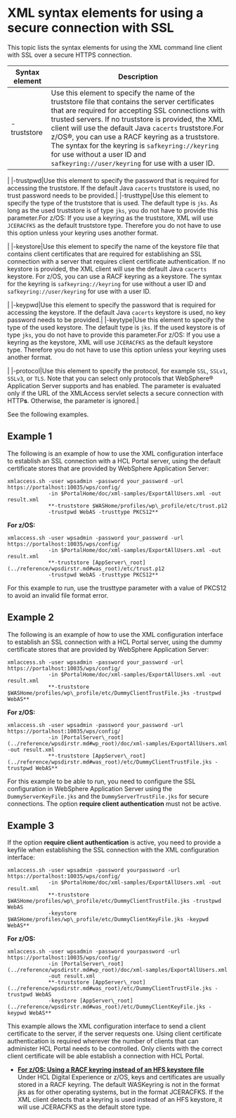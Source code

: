 # XML syntax elements for using a secure connection with SSL

This topic lists the syntax elements for using the XML command line client with SSL over a secure HTTPS connection.

|Syntax element|Description|
|--------------|-----------|
|-truststore|Use this element to specify the name of the truststore file that contains the server certificates that are required for accepting SSL connections with trusted servers. If no truststore is provided, the XML client will use the default Java `cacerts` truststore.For z/OS®, you can use a RACF keyring as a truststore. The syntax for the keyring is `safkeyring://keyring` for use without a user ID and `safkeyring://user/keyring` for use with a user ID.

|
|-trustpwd|Use this element to specify the password that is required for accessing the truststore. If the default Java `cacerts` truststore is used, no trust password needs to be provided.|
|-trusttype|Use this element to specify the type of the truststore that is used. The default type is `jks`. As long as the used truststore is of type `jks`, you do not have to provide this parameter.For z/OS: If you use a keyring as the truststore, XML will use `JCERACFKS` as the default truststore type. Therefore you do not have to use this option unless your keyring uses another format.

|
|-keystore|Use this element to specify the name of the keystore file that contains client certificates that are required for establishing an SSL connection with a server that requires client certificate authentication. If no keystore is provided, the XML client will use the default Java `cacerts` keystore. For z/OS, you can use a RACF keyring as a keystore. The syntax for the keyring is `safkeyring://keyring` for use without a user ID and `safkeyring://user/keyring` for use with a user ID.

|
|-keypwd|Use this element to specify the password that is required for accessing the keystore. If the default Java `cacerts` keystore is used, no key password needs to be provided.|
|-keytype|Use this element to specify the type of the used keystore. The default type is `jks`. If the used keystore is of type `jks`, you do not have to provide this parameter.For z/OS: If you use a keyring as the keystore, XML will use `JCERACFKS` as the default keystore type. Therefore you do not have to use this option unless your keyring uses another format.

|
|-protocol|Use this element to specify the protocol, for example `SSL`, `SSLv1`, `SSLv3`, or `TLS`. Note that you can select only protocols that WebSphere® Application Server supports and has enabled. The parameter is evaluated only if the URL of the XMLAccess servlet selects a secure connection with HTTP**s**. Otherwise, the parameter is ignored.|

See the following examples.

## Example 1

The following is an example of how to use the XML configuration interface to establish an SSL connection with a HCL Portal server, using the default certificate stores that are provided by WebSphere Application Server:

```
xmlaccess.sh -user wpsadmin -password your_password -url https://portalhost:10035/wps/config/
             -in $PortalHome/doc/xml-samples/ExportAllUsers.xml -out result.xml
             **-truststore $WASHome/profiles/wp\_profile/etc/trust.p12 
             -trustpwd WebAS -trusttype PKCS12**

```

**For z/OS:**

```
xmlaccess.sh -user wpsadmin -password your_password -url https://portalhost:10035/wps/config/ 
             -in $PortalHome/doc/xml-samples/ExportAllUsers.xml -out result.xml
             **-truststore [AppServer\_root](../reference/wpsdirstr.md#was_root)/etc/trust.p12 
             -trustpwd WebAS -trusttype PKCS12**

```

For this example to run, use the trusttype parameter with a value of PKCS12 to avoid an invalid file format error.

## Example 2

The following is an example of how to use the XML configuration interface to establish an SSL connection with a HCL Portal server, using the dummy certificate stores that are provided by WebSphere Application Server:

```
xmlaccess.sh -user wpsadmin -password your_password -url https://portalhost:10035/wps/config/
             -in $PortalHome/doc/xml-samples/ExportAllUsers.xml -out result.xml 
             **-truststore $WASHome/profiles/wp\_profile/etc/DummyClientTrustFile.jks -trustpwd WebAS**
```

**For z/OS:**

```
xmlaccess.sh -user wpsadmin -password your_password -url https://portalhost:10035/wps/config/ 
             -in [PortalServer\_root](../reference/wpsdirstr.md#wp_root)/doc/xml-samples/ExportAllUsers.xml -out result.xml 
             **-truststore [AppServer\_root](../reference/wpsdirstr.md#was_root)/etc/DummyClientTrustFile.jks -trustpwd WebAS**
```

For this example to be able to run, you need to configure the SSL configuration in WebSphere Application Server using the `DummyServerKeyFile.jks` and the `DummyServerTrustFile.jks` for secure connections. The option **require client authentication** must not be active.

## Example 3

If the option **require client authentication** is active, you need to provide a keyfile when establishing the SSL connection with the XML configuration interface:

```
xmlaccess.sh -user wpsadmin -password yourpassword -url https://portalhost:10035/wps/config/
             -in $PortalHome/doc/xml-samples/ExportAllUsers.xml -out result.xml 
             **-truststore $WASHome/profiles/wp\_profile/etc/DummyClientTrustFile.jks -trustpwd WebAS 
             -keystore $WASHome/profiles/wp\_profile/etc/DummyClientKeyFile.jks -keypwd WebAS**
```

**For z/OS:**

```
xmlaccess.sh -user wpsadmin -password yourpassword -url https://portalhost:10035/wps/config/ 
             -in [PortalServer\_root](../reference/wpsdirstr.md#wp_root)/doc/xml-samples/ExportAllUsers.xml
             -out result.xml 
             **-truststore [AppServer\_root](../reference/wpsdirstr.md#was_root)/etc/DummyClientTrustFile.jks -trustpwd WebAS 
             -keystore [AppServer\_root](../reference/wpsdirstr.md#was_root)/etc/DummyClientKeyFile.jks -keypwd WebAS**
```

This example allows the XML configuration interface to send a client certificate to the server, if the server requests one. Using client certificate authentication is required wherever the number of clients that can administer HCL Portal needs to be controlled. Only clients with the correct client certificate will be able establish a connection with HCL Portal.

-   **[For z/OS: Using a RACF keyring instead of an HFS keystore file](../admin-system/adxmltsk_cmdln_sntx_zos_racf.md)**  
Under HCL Digital Experience or z/OS, keys and certificates are usually stored in a RACF keyring. The default WASKeyring is not in the format jks as for other operating systems, but in the format JCERACFKS. If the XML client detects that a keyring is used instead of an HFS keystore, it will use JCERACFKS as the default store type.


